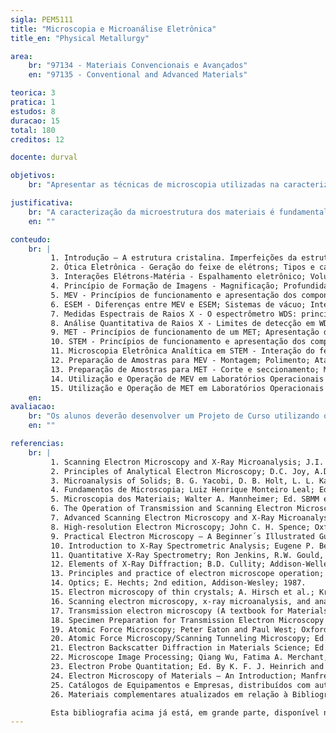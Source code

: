 ```yaml
---
sigla: PEM5111
title: "Microscopia e Microanálise Eletrônica"
title_en: "Physical Metallurgy"

area:
    br: "97134 - Materiais Convencionais e Avançados"
    en: "97135 - Conventional and Advanced Materials"

teorica: 3
pratica: 1
estudos: 8
duracao: 15
total: 180
creditos: 12

docente: durval

objetivos:
    br: "Apresentar as técnicas de microscopia utilizadas na caracterização microestrutural de materiais, permitindo que os alunos tenham conhecimento mais aprofundado dos fundamentos e fenômenos físicos envolvidos, das metodologias de preparação de amostras, das técnicas de operação de equipamentos e das formas de análise das caracterizações e resultados."

justificativa:
    br: "A caracterização da microestrutura dos materiais é fundamental para a compreensão dos seus comportamentos e propriedades. A microestrutura está intimamente relacionada com o desempenho dos materiais em aplicações, o que justifica completamente o estudo e aprendizado de técnicas de caracterização microestrutural. Materiais metálicos, cerâmicos, poliméricos, compósitos, biológicos, devem ser corretamente e cuidadosamente caracterizados visando a otimização de suas aplicações. Esta disciplina pretende ampliar o conhecimento dos alunos de pós-graduação tanto sobre as técnicas de caracterização microestrutural de materiais quanto sobre os fundamentos físicos envolvidos nos processos de caracterização."
    en: ""

conteudo:
    br: |
         1. Introdução – A estrutura cristalina. Imperfeições da estrutura cristalina. Princípios, diferenças e características da Microscopia Ótica e da Microscopia Eletrônica; Introdução aos equipamentos e colunas de MEV, MET, ESEM e STEM; Interações elétrons-matéria; Tipos de detectores de elétrons e de radiação; Análise quantitativa; Estudos e apresentações de casos reais.
         2. Ótica Eletrônica - Geração do feixe de elétrons; Tipos e características dos canhões de elétrons (W, LaB6, field-emission); Conceito de brilho; Lentes para elétrons: condensadoras, objetivas, foco, spot size, efeito do tamanho da abertura, efeito da distância de trabalho, efeito da lente condensadora; Aberrações das lentes; Relação entre diâmetro e corrente de feixe; Medidas dos parâmetros de um microscópio.
         3. Interações Elétrons-Matéria - Espalhamento eletrônico; Volume de interação; Espalhamento elástico: elétrons retroespalhados; Espalhamento inelástico: elétrons secundários, raios X, elétrons Auger, catodoluminescência; Aquecimento da amostra.
         4. Princípio de Formação de Imagens - Magnificação; Profundidade de foco; Distorções de imagens; Detectores de elétrons: funcionamento; Resolução.
         5. MEV - Princípios de funcionamento e apresentação dos componentes de um MEV; Formação de imagem por varredura de feixe; Construção da imagem; Mecanismos de contraste: composicional e topográfico; Processamento das imagens; Artefatos nas imagens de MEV: contaminação, carregamento, preparação de amostras; Imagens especiais: grande profundidade de foco, alta resolução, alta corrente de feixe para qualidade de imagem e microanálise de raios X; Diferenças entre MEV de alto vácuo, baixo vácuo e ambiental; Exemplos de imagens e utilizações do MEV.
         6. ESEM - Diferenças entre MEV e ESEM; Sistemas de vácuo; Interações feixe-gás; Corrente de imagem; Detectores de elétrons; Exemplos de imagens e utilizações do ESEM.
         7. Medidas Espectrais de Raios X - O espectrômetro WDS: princípios, detector de raios X, geração de espectro; O espectrômetro EDS: princípios, processo de detecção, geração de espectro, artefatos do processo de detecção; Comparação entre WDS e EDS; Análise qualitativa de raios X com WDS e EDS; Mapeamento de raios X.
         8. Análise Quantitativa de Raios X - Limites de detecção em WDS e EDS; Fatores ZAF de correção: efeito do número atômico, efeito da absorção de raios X, efeito da fluorescência de raios X, as técnicas de correção iterativa do fator ZAF e Phi-Ro-Z; Análise sem padrões; Determinação e importância dos padrões de análise; Estudo de casos reais de análise qualitativa e quantitativa de raios X.
         9. MET - Princípios de funcionamento de um MET; Apresentação dos componentes de um MET; Formação de imagem no MET; Mecanismos de contraste: interação feixe-amostra; Artefatos nas imagens de MET: contaminação, carregamento, preparação das amostras; Figuras de difração em MET; Exemplos de imagens e utilizações do MET.
         10. STEM - Princípios de funcionamento e apresentação dos componentes de um STEM; Formação de imagem no STEM; Artefatos nas imagens de STEM; Exemplos de imagens e utilizações do STEM.
         11. Microscopia Eletrônica Analítica em STEM - Interação do feixe de elétrons com amostras finas; Utilização de EDS no STEM: princípios, teoria, método da razão, análise dos resultados, utilização de padrões, correções de medidas, artefatos de análise, precauções para uma boa análise de raios X; Exemplos de análise quantitativa em microscopia eletrônica analítica.
         12. Preparação de Amostras para MEV - Montagem; Polimento; Ataques eletroquímicos; Fraturas; Recobrimento e técnicas de aumento de condutividade; Diferenças de preparação: amostras inorgânicas, amostras orgânicas, semicondutores, pós, partículas e fibras; Hidratação e desidratação de amostras; Armazenamento de amostras. Trabalhos de preparação em laboratório.
         13. Preparação de Amostras para MET - Corte e seccionamento; Montagem; Afinamento mecânico (dimpler); Afinamento eletroquímico; Afinamento iônico; Técnicas de aumento de condutividade; Diferenças de preparação: amostras inorgânicas, amostras orgânicas, pós, partículas e fibras; Armazenamento de amostras. Trabalhos de preparação em laboratório.
         14. Utilização e Operação de MEV em Laboratórios Operacionais - Análise das amostras preparadas no tópico 12 acima.
         15. Utilização e Operação de MET em Laboratórios Operacionais - Análise das amostras preparadas no tópico 13 acima. 16. Seminários de apresentação dos trabalhos desenvolvidos pelos alunos como Projetos de Curso."
    en:
avaliacao:
    br: "Os alunos deverão desenvolver um Projeto de Curso utilizando o conteúdo discutido e a capacitação obtida durante o curso. Este projeto será apresentado na forma de um seminário (SEM) e será entregue na forma de um artigo científico (ART), como parte da avaliação. Os alunos deverão realizar duas avaliações escritas (AV1 e AV2). A nota final será composta como 70% da média das avaliações escritas e 30% da média do artigo e seminário. A nota final será convertida em conceito."
    en: ""

referencias:
    br: |
         1. Scanning Electron Microscopy and X-Ray Microanalysis; J.I. Goldstein, D.E. Newbury, P. Echlin, D.C. Joy, A.D. Romig, Jr., L.E. Lyman, C. Fiori, E. Lifshin; Plenum Press, 1992; Springer, 2003.
         2. Principles of Analytical Electron Microscopy; D.C. Joy, A.D. Romig, Jr., J.I. Goldstein; Plenum Press, New York; 1989.
         3. Microanalysis of Solids; B. G. Yacobi, D. B. Holt, L. L. Kazmerski; Plenum Press, New York, 1994.
         4. Fundamentos de Microscopia; Luiz Henrique Monteiro Leal; Ed. UERJ, 2000.
         5. Microscopia dos Materiais; Walter A. Mannheimer; Ed. SBMM e-papers; 2002.
         6. The Operation of Transmission and Scanning Electron Microscopes; Dawn Chescoe, Peter J. Goodshew; Oxford Science Publications – Royal Microscopical Society; 1990.
         7. Advanced Scanning Electron Microscopy and X-Ray Microanalysis; D.E. Newbury, D.C. Joy, P. Echlin, C.E. Fiori, J.I. Goldstein; Plenum Press, New York; 1987.
         8. High-resolution Electron Microscopy; John C. H. Spence; Oxford University Press; 2009.
         9. Practical Electron Microscopy – A Beginner´s Illustrated Guide; Elaine Hunter; Cambridge University Press; 1993.
         10. Introduction to X-Ray Spectrometric Analysis; Eugene P. Bertin; Plenum Press, New York; 1978.
         11. Quantitative X-Ray Spectrometry; Ron Jenkins, R.W. Gould, Dale Gedcke; Marcel Dekker, Inc., New York; 1981.
         12. Elements of X-Ray Diffraction; B.D. Cullity; Addison-Welley Publishing Company, Inc.; 1978.
         13. Principles and practice of electron microscope operation; A. W. Agar, R. H. Alderson, D. Chescoe; Vol. 2, 6th printing. In Glauert series. Amsterdan: North-Holland; 1987.
         14. Optics; E. Hechts; 2nd edition, Addison-Wesley; 1987.
         15. Electron microscopy of thin crystals; A. Hirsch et al.; Krieger Publishing Company; 1977.
         16. Scanning electron microscopy, x-ray microanalysis, and analytical electron microscopy (A laboratory workbook); C. E. Lyman et al.; Plenum Press; 1990.
         17. Transmission electron microscopy (A textbook for Materials Science); D. B. Williams, C. B. Carter; Plenum Press, 1996; Springer, 2009.
         18. Specimen Preparation for Transmission Electron Microscopy of Materials; Peter J. Goodhew; Oxford Science Publications – Royal Microscopical Society; 1984.
         19. Atomic Force Microscopy; Peter Eaton and Paul West; Oxford University Press, 2010.
         20. Atomic Force Microscopy/Scanning Tunneling Microscopy; Ed. Samuel H. Cohen, Mona T. Bray, Marcia L. Lightbody; Plenum Press, 1997.
         21. Electron Backscatter Diffraction in Materials Science; Ed. Adam J. Schwartz, Mukul Kumar, Brent L. Adams; Kluwer Academic/Plenum Publishers, 2000.
         22. Microscope Image Processing; Qiang Wu, Fatima A. Merchant, Kenneth R. Castleman; Elsevier; 2008.
         23. Electron Probe Quantitation; Ed. By K. F. J. Heinrich and Dale E. Newbury; Plenum Press; 1991.
         24. Electron Microscopy of Materials – An Introduction; Manfred Von Heimendahl; Academic Press; 1980.
         25. Catálogos de Equipamentos e Empresas, distribuídos com autorizações durante o curso.
         26. Materiais complementares atualizados em relação à Bibliografia acima.

         Esta bibliografia acima já está, em grande parte, disponível na Instituição, mas não é suficiente e atual. Serão também disponibilizados textos técnicos, dissertações e teses, distribuídos com autorizações durante o curso.
---
```

